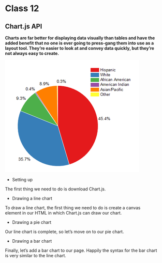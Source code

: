 # Class 12

## Chart.js API

**Charts are far better for displaying data visually than tables and have the added benefit that no one is ever going to press-gang them into use as a layout tool. They’re easier to look at and convey data quickly, but they’re not always easy to create.**

![Chart's](img/chart.png "chart")

* Setting up

The first thing we need to do is download Chart.js.

* Drawing a line chart

To draw a line chart, the first thing we need to do is create a canvas element in our HTML in which Chart.js can draw our chart.

* Drawing a pie chart

Our line chart is complete, so let’s move on to our pie chart.


* Drawing a bar chart

Finally, let’s add  a bar chart to our page. Happily the syntax for the bar chart is very similar to the line chart.

